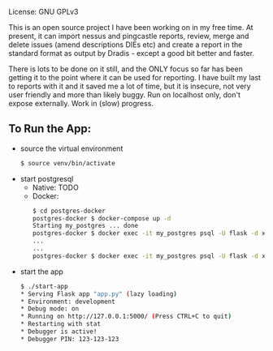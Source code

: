 License: GNU GPLv3

This is an open source project I have been working on in my free time.
At present, it can import nessus and pingcastle reports, review, merge and delete issues (amend descriptions DIEs etc) and create a report in the standard format as output by Dradis - except a good bit better and faster.

There is lots to be done on it still, and the ONLY focus so far has been getting it to the point where it can be used for reporting. I have built my last to reports with it and it saved me a lot of time, but it is insecure, not very user friendly and more than likely buggy. Run on localhost only, don't expose externally. Work in (slow) progress.


## To Run the App:

 - source the virtual environment
    ```bash
    $ source venv/bin/activate
    ```
 - start postgresql
    - Native:
        TODO
    - Docker:
        ```bash
        $ cd postgres-docker
        postgres-docker $ docker-compose up -d
        Starting my_postgres ... done
        postgres-docker $ docker exec -it my_postgres psql -U flask -d xhq -f /schema.sql
        ...
        ...
        postgres-docker $ docker exec -it my_postgres psql -U flask -d xhq -f /library.sql
        ```
 - start the app
    ```bash
    $ ./start-app
    * Serving Flask app "app.py" (lazy loading)
    * Environment: development
    * Debug mode: on
    * Running on http://127.0.0.1:5000/ (Press CTRL+C to quit)
    * Restarting with stat
    * Debugger is active!
    * Debugger PIN: 123-123-123
    ```

